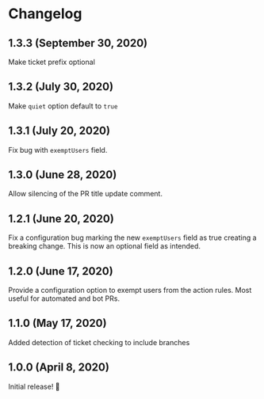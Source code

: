 # Changelog

## 1.3.3 (September 30, 2020)

Make ticket prefix optional

## 1.3.2 (July 30, 2020)

Make `quiet` option default to `true`

## 1.3.1 (July 20, 2020)

Fix bug with `exemptUsers` field.

## 1.3.0 (June 28, 2020)

Allow silencing of the PR title update comment.

## 1.2.1 (June 20, 2020)

Fix a configuration bug marking the new `exemptUsers` field as true creating a breaking change. This is now an optional field as intended.

## 1.2.0 (June 17, 2020)

Provide a configuration option to exempt users from the action rules. Most useful for automated and bot PRs.

## 1.1.0 (May 17, 2020)

Added detection of ticket checking to include branches

## 1.0.0 (April 8, 2020)

Initial release! :tada:
